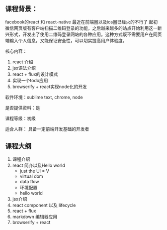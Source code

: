 ## 课程背景：
facebook的react 和 react-native 最近在前端圈以及ios圈已经火的不行了
起初微信网页版有客户端扫描二维码登录的功能，之后越来越多的站点开始利用这一新兴形式，开发出了使用二维码登录网站的各种应用。这种方式既不需要用户在网页端输入个人信息，又能保证安全性，可以切实提高用户体验度。

核心内容：
1. react 介绍
2. jsx语法介绍
3. react + flux的设计模式
4. 实现一个todo应用
5. browserify + react实现node化的开发

软件环境：sublime text, chrome, node

是否提供资料：是

课程等级：初级

适合人群：
具备一定前端开发基础的开发者


## 课程大纲

1. 课程介绍
2. react 简介以及Hello world
    - just the UI = V
    - virtual dom
    - data flow
    - 环境配置
    - hello world 
3. jsx介绍
4. react component 以及 lifecycle
5. react + flux 
6. markdown 编辑器应用
7. browserify + react









